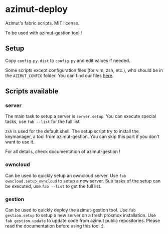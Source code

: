 azimut-deploy
=============

Azimut's fabric scripts. MIT license.

To be used with azimut-gestion tool !

## Setup

Copy `config.py.dist` to `config.py` and edit values if needed.

Some scripts except configuration files (for vim, zsh, etc.), who should be in the `AZIMUT_CONFIG` folder. You can find our files [here](https://github.com/Azimut-Prod/azimut-config).

## Scripts available

### server

The main task to setup a server is `server.setup`. You can execute special tasks, use `fab --list` for the full list.

`Zsh` is used for the default shell. The setup script try to install the keymanager, a tool from azimut-gestion. You can skip this part if you don't want to use it.

For all details, check documentation of azimut-gestion !

### owncloud

Can be used to quickly setup an owncloud server. Use `fab owncloud.setup_owncloud` to setup a new server. Sub tasks of the setup can be executed, use `fab --list` to get the full list.

### gestion

Can be used to quickly deploy the azimut-gestion tool. Use `fab gestion.setup` to setup a new server on a fresh proxmox installation. Use `fab gestion.update` to update code from azimut public repositories. Please read the documentation before using this tool :).